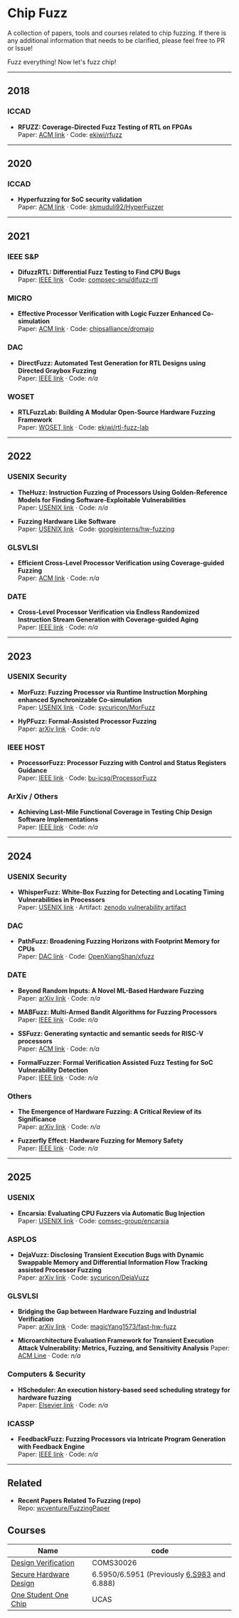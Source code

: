 # Chip Fuzz

A collection of papers, tools and courses related to chip fuzzing. If there is any additional information that needs to be clarified, please feel free to PR or Issue!

Fuzz everything! Now let's fuzz chip!

---

## 2018
### ICCAD
- **RFUZZ: Coverage-Directed Fuzz Testing of RTL on FPGAs**  
  Paper: [ACM link](https://dl.acm.org/doi/10.1145/3240765.3240842) · Code: [ekiwi/rfuzz](https://github.com/ekiwi/rfuzz)

---

## 2020
### ICCAD
- **Hyperfuzzing for SoC security validation**  
  Paper: [ACM link](https://dl.acm.org/doi/10.1145/3400302.3415709) · Code: [skmuduli92/HyperFuzzer](https://github.com/skmuduli92/HyperFuzzer)

---

## 2021
### IEEE S&P
- **DifuzzRTL: Differential Fuzz Testing to Find CPU Bugs**  
  Paper: [IEEE link](https://ieeexplore.ieee.org/document/9519470) · Code: [compsec-snu/difuzz-rtl](https://github.com/compsec-snu/difuzz-rtl)


### MICRO
- **Effective Processor Verification with Logic Fuzzer Enhanced Co-simulation**    
  Paper: [ACM link](https://dl.acm.org/doi/10.1145/3466752.3480092) · Code: [chipsalliance/dromajo](https://github.com/chipsalliance/dromajo.git)


### DAC
- **DirectFuzz: Automated Test Generation for RTL Designs using Directed Graybox Fuzzing**   
  Paper: [IEEE link](https://ieeexplore.ieee.org/document/9586289/) · Code: _n/a_


### WOSET
- **RTLFuzzLab: Building A Modular Open-Source Hardware Fuzzing Framework**   
  Paper: [WOSET link](https://woset-workshop.github.io/PDFs/2021/a10.pdf) · Code: [ekiwi/rtl-fuzz-lab](https://github.com/ekiwi/rtl-fuzz-lab)

---

## 2022
### USENIX Security
- **TheHuzz: Instruction Fuzzing of Processors Using Golden-Reference Models for Finding Software-Exploitable Vulnerabilities**     
  Paper: [USENIX link](https://www.usenix.org/conference/usenixsecurity22/presentation/kande) · Code: _n/a_

- **Fuzzing Hardware Like Software**     
  Paper: [USENIX link](https://www.usenix.org/conference/usenixsecurity22/presentation/trippel) · Code: [googleinterns/hw-fuzzing](https://github.com/googleinterns/hw-fuzzing)


### GLSVLSI
- **Efficient Cross-Level Processor Verification using Coverage-guided Fuzzing**      
  Paper: [ACM link](https://dl.acm.org/doi/10.1145/3526241.3530340) · Code: _n/a_


### DATE
- **Cross-Level Processor Verification via Endless Randomized Instruction Stream Generation with Coverage-guided Aging**      
  Paper: [IEEE link](https://ieeexplore.ieee.org/document/9774771) · Code: _n/a_

---

## 2023
### USENIX Security
- **MorFuzz: Fuzzing Processor via Runtime Instruction Morphing enhanced Synchronizable Co-simulation**   
  Paper: [USENIX link](https://www.usenix.org/conference/usenixsecurity23/presentation/xu-jinyan) · Code: [sycuricon/MorFuzz](https://github.com/sycuricon/MorFuzz)

- **HyPFuzz: Formal-Assisted Processor Fuzzing**      
  Paper: [arXiv link](https://arxiv.org/pdf/2304.02485.pdf) · Code: _n/a_


### IEEE HOST
- **ProcessorFuzz: Processor Fuzzing with Control and Status Registers Guidance**     
  Paper: [IEEE link](https://ieeexplore.ieee.org/document/10133714) · Code: [bu-icsg/ProcessorFuzz](https://github.com/bu-icsg/ProcessorFuzz)


### ArXiv / Others

- **Achieving Last-Mile Functional Coverage in Testing Chip Design Software Implementations**     
  Paper: [IEEE link](https://ieeexplore.ieee.org/document/10172806) · Code: _n/a_

---

## 2024
### USENIX Security
- **WhisperFuzz: White-Box Fuzzing for Detecting and Locating Timing Vulnerabilities in Processors**     
  Paper: [USENIX link](https://www.usenix.org/conference/usenixsecurity24/presentation/borkar) · Artifact: [zenodo vulnerability artifact](https://zenodo.org/records/14166394)


### DAC
- **PathFuzz: Broadening Fuzzing Horizons with Footprint Memory for CPUs**   
  Paper: [DAC link](https://61dac.conference-program.com/presentation/?id=RESEARCH419&sess=sess136) · Code: [OpenXiangShan/xfuzz](https://github.com/OpenXiangShan/xfuzz)


### DATE
- **Beyond Random Inputs: A Novel ML-Based Hardware Fuzzing**  
  Paper: [arXiv link](https://arxiv.org/abs/2404.06856) · Code: _n/a_

- **MABFuzz: Multi-Armed Bandit Algorithms for Fuzzing Processors**  
  Paper: [IEEE link](http://ieeexplore.ieee.org/stamp/stamp.jsp?tp=&arnumber=10546726) · Code: _n/a_

- **SSFuzz: Generating syntactic and semantic seeds for RISC-V processors**  
  Paper: [ACM link](https://dl.acm.org/doi/10.1145/3649476.3658712) · Code: _n/a_

- **FormalFuzzer: Formal Verification Assisted Fuzz Testing for SoC Vulnerability Detection**   
  Paper: [IEEE link](https://ieeexplore.ieee.org/abstract/document/10473911) · Code: _n/a_


###  Others
- **The Emergence of Hardware Fuzzing: A Critical Review of its Significance**  
  Paper: [arXiv link](https://arxiv.org/abs/2403.12812) · Code: _n/a_

- **Fuzzerfly Effect: Hardware Fuzzing for Memory Safety**  
  Paper: [IEEE link](http://ieeexplore.ieee.org/stamp/stamp.jsp?tp=&arnumber=10462151) · Code: _n/a_

---

## 2025
### USENIX
- **Encarsia: Evaluating CPU Fuzzers via Automatic Bug Injection**  
  Paper: [USENIX link](https://www.usenix.org/conference/usenixsecurity25/presentation/bolcskei) · Code: [comsec-group/encarsia](https://github.com/comsec-group/encarsia)


### ASPLOS
- **DejaVuzz: Disclosing Transient Execution Bugs with Dynamic Swappable Memory and Differential Information Flow Tracking assisted Processor Fuzzing**   
  Paper: [arXiv link](https://arxiv.org/abs/2504.20934) · Code: [sycuricon/DejaVuzz](https://github.com/sycuricon/DejaVuzz)


### GLSVLSI
- **Bridging the Gap between Hardware Fuzzing and Industrial Verification**  
  Paper: [arXiv link](https://arxiv.org/abs/2506.00461) · Code: [magicYang1573/fast-hw-fuzz](https://github.com/magicYang1573/fast-hw-fuzz)

- **Microarchitecture Evaluation Framework for Transient Execution Attack Vulnerability: Metrics, Fuzzing, and Sensitivity Analysis**
  Paper: [ACM Line](https://dl.acm.org/doi/10.1145/3716368.3735225) · Code: _n/a_

### Computers & Security
- **HScheduler: An execution history-based seed scheduling strategy for hardware fuzzing**  
  Paper: [Elsevier link](https://www.sciencedirect.com/science/article/abs/pii/S0167404825001671) · Code: _n/a_
  
### ICASSP
- **FeedbackFuzz: Fuzzing Processors via Intricate Program Generation with Feedback Engine**   
  Paper: [IEEE link](https://ieeexplore.ieee.org/document/10889404) · Code: _n/a_

---

## Related
- **Recent Papers Related To Fuzzing (repo)**   
  Repo: [wcventure/FuzzingPaper](https://github.com/wcventure/FuzzingPaper)

## Courses
|  Name   |  code   |
|-------|-------|
| [Design Verification](https://uobdv.github.io/Design-Verification/) | COMS30026 |
| [Secure Hardware Design](https://shd.mit.edu/2024/) | 6.5950/6.5951 (Previously [6.S983](csg.csail.mit.edu/6.S983/) and 6.888) |
| [One Student One Chip](https://ysyx.oscc.cc/docs/en/) | UCAS |

